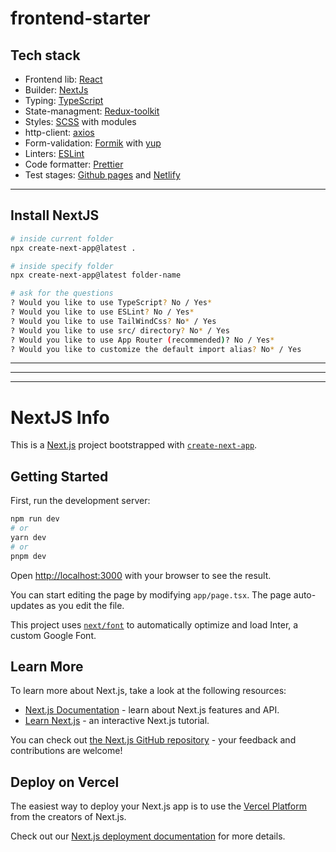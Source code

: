 # frontend-starter

## Tech stack

- Frontend lib: [React](https://ru.legacy.reactjs.org/)
- Builder: [NextJs](https://nextjs.org/)
- Typing: [TypeScript](https://www.typescriptlang.org/)
- State-managment: [Redux-toolkit](https://redux-toolkit.js.org/)
- Styles: [SCSS](https://sass-scss.ru/) with modules
- http-client: [axios](https://github.com/axios/axios)
- Form-validation: [Formik](https://formik.org/) with [yup](https://github.com/jquense/yup)
- Linters: [ESLint](https://eslint.org/)
- Code formatter: [Prettier](https://prettier.io/)
- Test stages: [Github pages](https://pages.github.com/) and [Netlify](https://www.netlify.com/)

---

## Install NextJS

```bash
# inside current folder
npx create-next-app@latest .

# inside specify folder
npx create-next-app@latest folder-name

# ask for the questions
? Would you like to use TypeScript? No / Yes*
? Would you like to use ESLint? No / Yes*
? Would you like to use TailWindCss? No* / Yes
? Would you like to use src/ directory? No* / Yes
? Would you like to use App Router (recommended)? No / Yes*
? Would you like to customize the default import alias? No* / Yes
```

---
---
---

# NextJS Info

This is a [Next.js](https://nextjs.org/) project bootstrapped with [`create-next-app`](https://github.com/vercel/next.js/tree/canary/packages/create-next-app).

## Getting Started

First, run the development server:

```bash
npm run dev
# or
yarn dev
# or
pnpm dev
```

Open [http://localhost:3000](http://localhost:3000) with your browser to see the result.

You can start editing the page by modifying `app/page.tsx`. The page auto-updates as you edit the file.

This project uses [`next/font`](https://nextjs.org/docs/basic-features/font-optimization) to automatically optimize and load Inter, a custom Google Font.

## Learn More

To learn more about Next.js, take a look at the following resources:

- [Next.js Documentation](https://nextjs.org/docs) - learn about Next.js features and API.
- [Learn Next.js](https://nextjs.org/learn) - an interactive Next.js tutorial.

You can check out [the Next.js GitHub repository](https://github.com/vercel/next.js/) - your feedback and contributions are welcome!

## Deploy on Vercel

The easiest way to deploy your Next.js app is to use the [Vercel Platform](https://vercel.com/new?utm_medium=default-template&filter=next.js&utm_source=create-next-app&utm_campaign=create-next-app-readme) from the creators of Next.js.

Check out our [Next.js deployment documentation](https://nextjs.org/docs/deployment) for more details.
